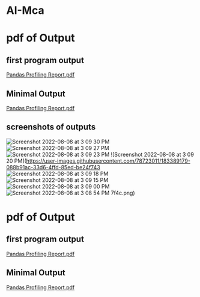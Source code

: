 # AI-Mca




# pdf of Output 
## first program output
[Pandas Profiling Report.pdf](https://github.com/harendraprajapati72/AI-Mca/files/9281176/Pandas.Profiling.Report.pdf)

## Minimal Output
[Pandas Profiling Report.pdf](https://github.com/harendraprajapati72/AI-Mca/files/9281165/Pandas.Profiling.Report.pdf)

## screenshots of outputs


![Screenshot 2022-08-08 at 3 09 30 PM](https://user-images.githubusercontent.com/78723011/183389132-a11a3d72-5e74-430c-842e-b74301990eca.png)
![Screenshot 2022-08-08 at 3 09 27 PM](https://user-images.githubusercontent.com/78723011/183389154-f0e9fa95-2c20-42f9-b159-4584411d189a.png)
![Screenshot 2022-08-08 at 3 09 23 PM](https://user-images.githubusercontent.com/78723011/183389167-665fb9ec-b2ce-4385-a88f-91a82676556d.png)
![Screenshot 2022-08-08 at 3 09 20 PM](https://user-images.githubusercontent.com/78723011/183389179-088b91ac-33d6-4ffd-85ed-be24f743
![Screenshot 2022-08-08 at 3 09 18 PM](https://user-images.githubusercontent.com/78723011/183389224-561a432f-5fd4-4ebe-a2fa-e0b84a3fce07.png)
![Screenshot 2022-08-08 at 3 09 15 PM](https://user-images.githubusercontent.com/78723011/183389246-969cba3f-0f71-45e4-a40c-b2b78cc431a1.png)
![Screenshot 2022-08-08 at 3 09 00 PM](https://user-images.githubusercontent.com/78723011/183389253-1ab16e10-f39f-475c-962a-5527a34723cd.png)
![Screenshot 2022-08-08 at 3 08 54 PM](https://user-images.githubusercontent.com/78723011/183389257-c2923d03-b382-4dc9-8a0d-80c0ec0c6ff3.png)
7f4c.png)

# pdf of Output 
## first program output
[Pandas Profiling Report.pdf](https://github.com/harendraprajapati72/AI-Mca/files/9281176/Pandas.Profiling.Report.pdf)

## Minimal Output
[Pandas Profiling Report.pdf](https://github.com/harendraprajapati72/AI-Mca/files/9281165/Pandas.Profiling.Report.pdf)
